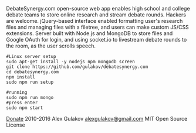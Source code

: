 DebateSynergy.com open-source web app enables high school and college debate teams to store online research and stream debate rounds. Hackers are welcome. jQuery-based interface enabled formatting user's research files and managing files with a filetree, and users can make custom JS/CSS extensions. Server built with Node.js and MongoDB to store files and Google OAuth for login,  and using socket.io to livestream debate rounds to the room, as the user scrolls speech.


```
#Linux server setup
sudo apt-get install -y nodejs npm mongodb screen
git clone https://github.com/gulakov/debatesynergy.com
cd debatesynergy.com
npm install
sudo npm run setup

#running
sudo npm run mongo
#press enter
sudo npm start
```


[Donate](https://www.paypal.com/cgi-bin/webscr?cmd=_s-xclick&hosted_button_id=RPK6PTFJ6ZJFC) 2010-2016 Alex Gulakov alexgulakov@gmail.com MIT Open Source License
